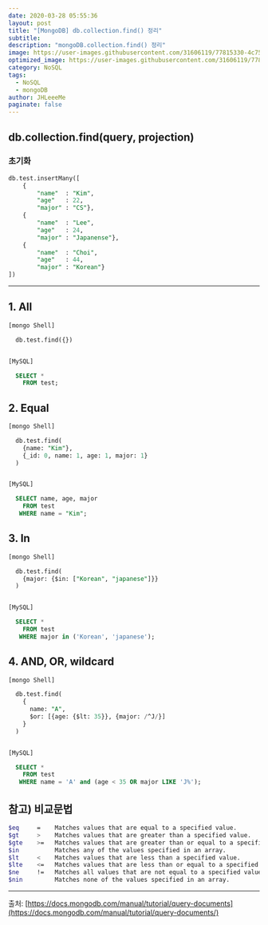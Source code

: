 ```yaml
---
date: 2020-03-28 05:55:36
layout: post
title: "[MongoDB] db.collection.find() 정리"
subtitle:
description: "mongoDB.collection.find() 정리"
image: https://user-images.githubusercontent.com/31606119/77815330-4c751600-70fd-11ea-8284-7ecae648ea28.png
optimized_image: https://user-images.githubusercontent.com/31606119/77815330-4c751600-70fd-11ea-8284-7ecae648ea28.png
category: NoSQL
tags:
  - NoSQL
  - mongoDB
author: JHLeeeMe
paginate: false
---
```


## db.collection.find(query, projection)

### 초기화
```sql
db.test.insertMany([
    {
        "name"  : "Kim",
        "age"   : 22,
        "major" : "CS"},
    {
        "name"  : "Lee",
        "age"   : 24,
        "major" : "Japanense"},
    {
        "name"  : "Choi",
        "age"   : 44,
        "major" : "Korean"}
])
```

---

## 1. All
```sql
[mongo Shell]

  db.test.find({})


[MySQL]

  SELECT *
    FROM test;
```

## 2. Equal
```sql
[mongo Shell]

  db.test.find(
    {name: "Kim"},
    {_id: 0, name: 1, age: 1, major: 1}
  )


[MySQL]

  SELECT name, age, major
    FROM test
   WHERE name = "Kim";
```

## 3. In
```sql
[mongo Shell]

  db.test.find(
    {major: {$in: ["Korean", "japanese"]}}
  )


[MySQL]

  SELECT *
    FROM test
   WHERE major in ('Korean', 'japanese');
```

## 4. AND, OR, wildcard
```sql
[mongo Shell]

  db.test.find(
    {
      name: "A",
      $or: [{age: {$lt: 35}}, {major: /^J/}]
    }
  )


[MySQL]

  SELECT *
    FROM test
   WHERE name = 'A' and (age < 35 OR major LIKE 'J%');
```

## 참고) 비교문법
```bash
$eq     =    Matches values that are equal to a specified value.
$gt     >    Matches values that are greater than a specified value.
$gte    >=   Matches values that are greater than or equal to a specified value.
$in          Matches any of the values specified in an array.
$lt     <    Matches values that are less than a specified value.
$lte    <=   Matches values that are less than or equal to a specified value.
$ne     !=   Matches all values that are not equal to a specified value.
$nin         Matches none of the values specified in an array.
```

---

출처: [https://docs.mongodb.com/manual/tutorial/query-documents](https://docs.mongodb.com/manual/tutorial/query-documents/)

